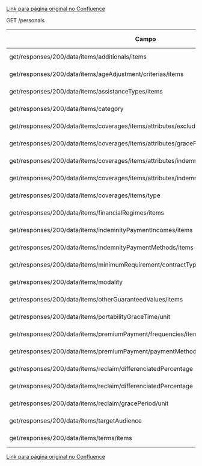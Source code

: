 [Link para página original no Confluence](https://openfinancebrasil.atlassian.net/wiki/spaces/OF/pages/138936459)

GET /personals

| **Campo** | **O que foi alterado?** |
| --- | --- |
| get/responses/200/data/items/additionals/items | Removido - "maxLength" |
| get/responses/200/data/items/ageAdjustment/criterias/items | Removido - "maxLength" |
| get/responses/200/data/items/assistanceTypes/items | Removido - "maxLength" |
| get/responses/200/data/items/category | Removido - "maxLength" |
| get/responses/200/data/items/coverages/items/attributes/excludedRisks/items | Removido - "maxLength" |
| get/responses/200/data/items/coverages/items/attributes/gracePeriod/unit | Removido - "maxLength" |
| get/responses/200/data/items/coverages/items/attributes/indemnityPaymentFrequencies/items | Removido - "maxLength" |
| get/responses/200/data/items/coverages/items/attributes/indemnityPaymentMethods/items | Removido - "maxLength" |
| get/responses/200/data/items/coverages/items/type | Removido - "maxLength" |
| get/responses/200/data/items/financialRegimes/items | Removido - "maxLength" |
| get/responses/200/data/items/indemnityPaymentIncomes/items | Removido - "maxLength" |
| get/responses/200/data/items/indemnityPaymentMethods/items | Removido - "maxLength" |
| get/responses/200/data/items/minimumRequirement/contractType | Removido - "maxLength" |
| get/responses/200/data/items/modality | Removido - "maxLength" |
| get/responses/200/data/items/otherGuaranteedValues/items | Removido - "maxLength" |
| get/responses/200/data/items/portabilityGraceTime/unit | Removido - "maxLength" |
| get/responses/200/data/items/premiumPayment/frequencies/items | Removido - "maxLength" |
| get/responses/200/data/items/premiumPayment/paymentMethods/items | Removido - "maxLength" |
| get/responses/200/data/items/reclaim/differenciatedPercentage | Adicionado - "pattern" |
| get/responses/200/data/items/reclaim/differenciatedPercentage | Adicionado - "type" |
| get/responses/200/data/items/reclaim/gracePeriod/unit | Removido - "maxLength" |
| get/responses/200/data/items/targetAudience | Removido - "maxLength" |
| get/responses/200/data/items/terms/items | Removido - "maxLength" |

[Link para página original no Confluence](https://openfinancebrasil.atlassian.net/wiki/spaces/OF/pages/138936459)